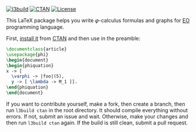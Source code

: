 [![l3build](https://github.com/yegor256/phi/actions/workflows/l3build.yml/badge.svg)](https://github.com/yegor256/phi/actions/workflows/l3build.yml)
[![CTAN](https://img.shields.io/ctan/v/phi)](https://ctan.org/pkg/phi)
[![License](https://img.shields.io/badge/license-MIT-green.svg)](https://github.com/yegor256/phi/blob/master/LICENSE.txt)

This LaTeX package helps you write 𝜑-calculus formulas and graphs
for [EO](https://www.eolang.org) programming language.

First, [install it](https://en.wikibooks.org/wiki/LaTeX/Installing_Extra_Packages)
from [CTAN](https://ctan.org/pkg/phi)
and then use in the preamble:

```tex
\documentclass{article}
\usepackage{phi}
\begin{document}
\begin{phiquation}
x -> [
  \varphi -> |foo|(5),
  y -> [ \lambda -> M_1 ]].
\end{phiquation}
\end{document}
```

If you want to contribute yourself, make a fork, then create a branch, 
then run `l3build ctan` in the root directory.
It should compile everything without errors. If not, submit an issue and wait.
Otherwise, make your changes and then run `l3build ctan` again. If the build is
still clean, submit a pull request.
